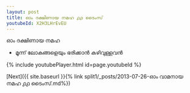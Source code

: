 ```yaml
---
layout: post
title: ഓം ദക്ഷിണായ നമഹ ൧൧ ടൈംസ്
youtubeId: X2H3LHrEvEU
---
```

 
 
 ഓം ദക്ഷിണായ നമഹ 
 
 -  മൂന്ന് ലോകങ്ങളെയും ഭരിക്കാൻ കഴിവുള്ളവൻ 
 
  
 
  
 
 
 
 
 
 


{% include youtubePlayer.html id=page.youtubeId %}
 
[Next]({{ site.baseurl }}{% link  split1/_posts/2013-07-26-ഓം വാമനായ നമഹ ൧൧ ടൈംസ്.md%})
 
